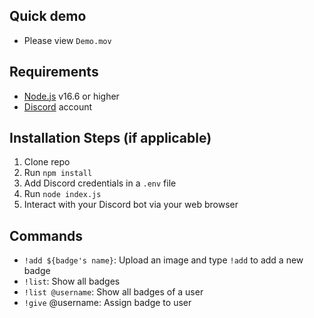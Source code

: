 ## Quick demo
- Please view `Demo.mov`

## Requirements

- [Node.js](http://nodejs.org/) v16.6 or higher
- [Discord](https://discordapp.com/) account

## Installation Steps (if applicable)

1. Clone repo
2. Run `npm install`
3. Add Discord credentials in a `.env` file
3. Run `node index.js`
4. Interact with your Discord bot via your web browser

## Commands

- `!add ${badge's name}`: Upload an image and type `!add` to add a new badge
- `!list`: Show all badges
- `!list @username`: Show all badges of a user
- `!give` @username: Assign badge to user